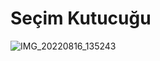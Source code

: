 
# Seçim Kutucuğu
![IMG_20220816_135243](https://user-images.githubusercontent.com/60838684/184862764-74330280-bea0-4936-a35a-b801843849aa.png)


